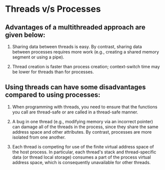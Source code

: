 # Threads v/s Processes

## Advantages of a multithreaded approach are given below:

1) Sharing data between threads is easy. By contrast, sharing data between processes requires more work (e.g., creating a shared memory segment or using a pipe).

2) Thread creation is faster than process creation; context-switch time may be lower for threads than for processes.

## Using threads can have some disadvantages compared to using processes:

1) When programming with threads, you need to ensure that the functions you call are thread-safe or are called in a thread-safe manner.

2) A bug in one thread (e.g., modifying memory via an incorrect pointer) can damage all of the threads in the process, since they share the same address space and other attributes. By contrast, processes are more isolated from one another.

3) Each thread is competing for use of the finite virtual address space of the host process. In particular, each thread's stack and thread-specific data (or thread local storage) consumes a part of the process virtual address space, which is consequently unavailable for other threads.